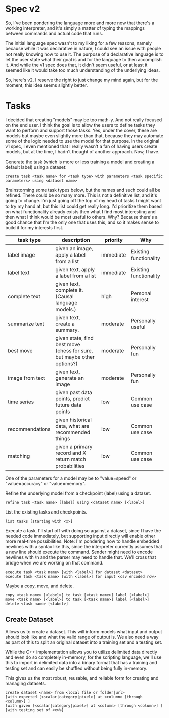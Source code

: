 # Spec v2

So, I've been pondering the language more and more now that there's a working interpreter, and it's simply a matter
of typing the mappings between commands and actual code that runs. 

The initial language spec wasn't to my liking for a few reasons, namely because while it was declarative in nature, I 
could see an issue with people not really knowing how to use it. The purpose of a declarative language is to let
the user state what their goal is and for the language to then accomplish it. And while the v1 spec does that,
it didn't seem useful, or at least it seemed like it would take too much understanding of the underlying ideas.

So, here's v2. I reserve the right to just change my mind again, but for the moment, this idea seems slightly better.

# Tasks

I decided that creating "models" may be too math-y. And not really focused on the end user. I think the goal is to
allow the users to define tasks they want to perform and support those tasks. Yes, under the cover, these are models
but maybe even slightly more than that, because they may automate some of the logic needed to use the model for that
purpose. In the original v1 spec, I even mentioned that I really wasn't a fan of having users create models, but at
the time, I hadn't thought of another approach. Now, I have.


Generate the task (which is more or less training a model and creating a default label) using a dataset:
```
create task <task name> for <task type> with parameters <task specific parameters> using <dataset name>
```

Brainstorming some task types below, but the names and such could all be refined. There could be so many more. This
is not a definitive list, and it's going to change. I'm just going off the top of my head of tasks I might want to 
try my hand at, but this list could get really long. I'd prioritize them based on what functionality already exists
then what I find most interesting and then what I think would be most useful to others. Why? Because there's a good
chance that I'm the only one that uses this, and so it makes sense to build it for my interests first.

| task type       | description                                                            | priority  | Why                    |
|-----------------|------------------------------------------------------------------------|-----------|------------------------|
| label image     | given an image, apply a label from a list                              | immediate | Existing functionality |
| label text      | given text, apply a label from a list                                  | immediate | Existing functionality |
| complete text   | given text, complete it. (Causal language models.)                     | high      | Personal interest      |
| summarize text  | given text, create a summary.                                          | moderate  | Personally useful      |
| best move       | given state, find best move (chess for sure, but maybe other options?) | moderate  | Personally fun         |
| image from text | given text, generate an image                                          | moderate  | Personally fun         |
| time series     | given past data points, predict future data points                     | low       | Common use case        |
| recommendations | given historical data, what are recommended things                     | low       | Common use case        | 
| matching        | given a primary record and X return match probabilities                | low       | Common use case        |

One of the parameters for a model may be to "value=speed" or "value=accuracy" or "value=memory".

Refine the underlying model from a checkpoint (label) using a dataset.
```
refine task <task name> [label] using <dataset name> [<label>]
```

List the existing tasks and checkpoints. 
```
list tasks [starting with <x>]
```

Execute a task. I'll start off with doing so against a dataset, since I have the needed code immediately, but 
supporting input directly will enable other more real-time possibilities. Note: I'm pondering how to handle 
embedded newlines with a syntax like this, since the interpreter currently assumes that a new line should execute
the command. Sender might need to encode newlines with \n and the parser may need to handle that. We'll cross that
bridge when we are working on that command.
```
execute task <task name> [with <label>] for dataset <dataset>
execute task <task name> [with <label>] for input <csv encoded row>
```

Maybe a copy, move, and delete.
```
copy <task name> [<label>] to task [<task name>] label [<label>]
move <task name> [<label>] to task [<task name>] label [<label>]
delete <task name> [<label>]
```

## Create Dataset

Allows us to create a dataset. This will inform models what input and output should look like and
what the valid range of output is. We also need a way as part of this to split an original dataset
into a training set and a testing set. 

While the C++ implementation allows you to utilize delimited data directly and even do so completely 
in-memory, for the scripting language, we'll use this to import in delimited data into a binary
format that has a training and testing set and can easily be shuffled without being fully in-memory.

This gives us the most robust, reusable, and reliable form for creating and managing datasets.

```
create dataset <name> from <local file or folder|url> 
[with expected [<scalar|category|pixel>] at <column> [through <column>] ] 
[with given [<scalar|category|pixel>] at <column> [through <column>] ]
[with testing set of <x>%]
```
